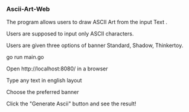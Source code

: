 ### Ascii-Art-Web

The program allows users to draw ASCII Art from the input Text .

Users are supposed to input only ASCII characters.

Users are given three options of banner Standard, Shadow, Thinkertoy.

go run main.go

Open http://localhost:8080/ in a browser

Type any text in english layout

Choose the preferred banner

Click the "Generate Ascii" button and see the result!
